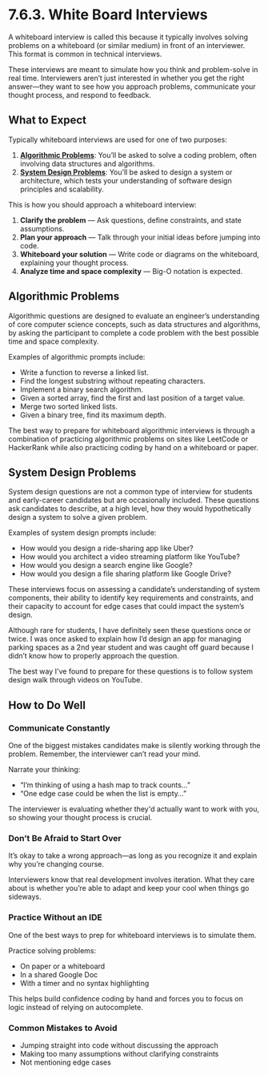 # 7.6.3. White Board Interviews

A whiteboard interview is called this because it typically involves solving problems on a whiteboard (or similar medium) in front of an interviewer. This format is common in technical interviews.

These interviews are meant to simulate how you think and problem-solve in real time. Interviewers aren’t just interested in whether you get the right answer—they want to see how you approach problems, communicate your thought process, and respond to feedback.

## What to Expect

Typically whiteboard interviews are used for one of two purposes:

1. [**Algorithmic Problems**](#algorithmic-problems): You’ll be asked to solve a coding problem, often involving data structures and algorithms.
2. [**System Design Problems**](#system-design-problems): You’ll be asked to design a system or architecture, which tests your understanding of software design principles and scalability.

This is how you should approach a whiteboard interview:

1. **Clarify the problem** — Ask questions, define constraints, and state assumptions.
2. **Plan your approach** — Talk through your initial ideas before jumping into code.
3. **Whiteboard your solution** — Write code or diagrams on the whiteboard, explaining your thought process.
4. **Analyze time and space complexity** — Big-O notation is expected.

## Algorithmic Problems

Algorithmic questions are designed to evaluate an engineer’s understanding of core computer science concepts, such as data structures and algorithms, by asking the participant to complete a code problem with the best possible time and space complexity.

Examples of algorithmic prompts include:

- Write a function to reverse a linked list.
- Find the longest substring without repeating characters.
- Implement a binary search algorithm.
- Given a sorted array, find the first and last position of a target value.
- Merge two sorted linked lists.
- Given a binary tree, find its maximum depth.

The best way to prepare for whiteboard algorithmic interviews is through a combination of practicing algorithmic problems on sites like LeetCode or HackerRank while also practicing coding by hand on a whiteboard or paper.

## System Design Problems

System design questions are not a common type of interview for students and early-career candidates but are occasionally included. These questions ask candidates to describe, at a high level, how they would hypothetically design a system to solve a given problem.

Examples of system design prompts include:

- How would you design a ride-sharing app like Uber?
- How would you architect a video streaming platform like YouTube?
- How would you design a search engine like Google?
- How would you design a file sharing platform like Google Drive?

These interviews focus on assessing a candidate’s understanding of system components, their ability to identify key requirements and constraints, and their capacity to account for edge cases that could impact the system’s design.

Although rare for students, I have definitely seen these questions once or twice. I was once asked to explain how I’d design an app for managing parking spaces as a 2nd year student and was caught off guard because I didn’t know how to properly approach the question.

The best way I've found to prepare for these questions is to follow system design walk through videos on YouTube.

## How to Do Well

### Communicate Constantly

One of the biggest mistakes candidates make is silently working through the problem. Remember, the interviewer can’t read your mind.

Narrate your thinking:

- “I’m thinking of using a hash map to track counts…”
- “One edge case could be when the list is empty…”

The interviewer is evaluating whether they'd actually want to work with you, so showing your thought process is crucial.

### Don’t Be Afraid to Start Over

It’s okay to take a wrong approach—as long as you recognize it and explain why you’re changing course.

Interviewers know that real development involves iteration. What they care about is whether you’re able to adapt and keep your cool when things go sideways.

### Practice Without an IDE

One of the best ways to prep for whiteboard interviews is to simulate them.

Practice solving problems:

- On paper or a whiteboard
- In a shared Google Doc
- With a timer and no syntax highlighting

This helps build confidence coding by hand and forces you to focus on logic instead of relying on autocomplete.

### Common Mistakes to Avoid

- Jumping straight into code without discussing the approach
- Making too many assumptions without clarifying constraints
- Not mentioning edge cases
